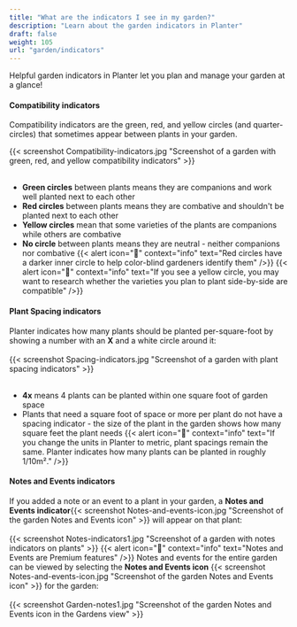 ```yaml
---
title: "What are the indicators I see in my garden?"
description: "Learn about the garden indicators in Planter"
draft: false
weight: 105
url: "garden/indicators"
---
```

Helpful garden indicators in Planter let you plan and manage your garden at a glance!

#### Compatibility indicators
Compatibility indicators are the green, red, and yellow circles (and quarter-circles) that sometimes appear between plants in your garden.

{{< screenshot Compatibility-indicators.jpg "Screenshot of a garden with green, red, and yellow compatibility indicators" >}} <br /><br />
- **Green circles** between plants means they are companions and work well planted next to each other
- **Red circles** between plants means they are combative and shouldn't be planted next to each other
- **Yellow circles** mean that some varieties of the plants are companions while others are combative
- **No circle** between plants means they are neutral - neither companions nor combative
{{< alert icon="🍅" context="info" text="Red circles have a darker inner circle to help color-blind gardeners identify them" />}}
{{< alert icon="🥕" context="info" text="If you see a yellow circle, you may want to research whether the varieties you plan to plant side-by-side are compatible" />}}

#### Plant Spacing indicators
Planter indicates how many plants should be planted per-square-foot by showing a number with an **X** and a white circle around it:<br /><br />
{{< screenshot Spacing-indicators.jpg "Screenshot of a garden with plant spacing indicators" >}}<br /><br />
- **4x** means 4 plants can be planted within one square foot of garden space
- Plants that need a square foot of space or more per plant do not have a spacing indicator - the size of the plant in the garden shows how many square feet the plant needs
{{< alert icon="🌱" context="info" text="If you change the units in Planter to metric, plant spacings remain the same. Planter indicates how many plants can be planted in roughly 1/10m²." />}}

#### Notes and Events indicators
If you added a note or an event to a plant in your garden, a **Notes and Events indicator**{{< screenshot Notes-and-events-icon.jpg "Screenshot of the garden Notes and Events icon" >}} will appear on that plant:<br /><br />
{{< screenshot Notes-indicators1.jpg "Screenshot of a garden with notes indicators on plants" >}}
{{< alert icon="💸" context="info" text="Notes and Events are Premium features" />}}
Notes and events for the entire garden can be viewed by selecting the **Notes and Events icon** {{< screenshot Notes-and-events-icon.jpg "Screenshot of the garden Notes and Events icon" >}} for the garden:<br /><br />
{{< screenshot Garden-notes1.jpg "Screenshot of the garden Notes and Events icon in the Gardens view" >}}
